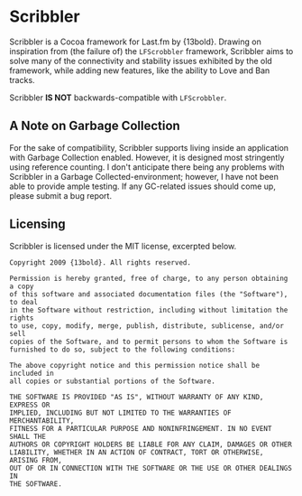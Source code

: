 Scribbler
=========
Scribbler is a Cocoa framework for Last.fm by {13bold}. Drawing on inspiration from (the failure of) the `LFScrobbler` framework, Scribbler aims to solve many of the connectivity and stability issues exhibited by the old framework, while adding new features, like the ability to Love and Ban tracks.

Scribbler **IS NOT** backwards-compatible with `LFScrobbler`.

A Note on Garbage Collection
----------------------------
For the sake of compatibility, Scribbler supports living inside an application with Garbage Collection enabled. However, it is designed most stringently using reference counting. I don't anticipate there being any problems with Scribbler in a Garbage Collected-environment; however, I have not been able to provide ample testing. If any GC-related issues should come up, please submit a bug report.

Licensing
---------
Scribbler is licensed under the MIT license, excerpted below.

	Copyright 2009 {13bold}. All rights reserved.

	Permission is hereby granted, free of charge, to any person obtaining a copy
	of this software and associated documentation files (the "Software"), to deal
	in the Software without restriction, including without limitation the rights
	to use, copy, modify, merge, publish, distribute, sublicense, and/or sell
	copies of the Software, and to permit persons to whom the Software is
	furnished to do so, subject to the following conditions:

	The above copyright notice and this permission notice shall be included in
	all copies or substantial portions of the Software.

	THE SOFTWARE IS PROVIDED "AS IS", WITHOUT WARRANTY OF ANY KIND, EXPRESS OR
	IMPLIED, INCLUDING BUT NOT LIMITED TO THE WARRANTIES OF MERCHANTABILITY,
	FITNESS FOR A PARTICULAR PURPOSE AND NONINFRINGEMENT. IN NO EVENT SHALL THE
	AUTHORS OR COPYRIGHT HOLDERS BE LIABLE FOR ANY CLAIM, DAMAGES OR OTHER
	LIABILITY, WHETHER IN AN ACTION OF CONTRACT, TORT OR OTHERWISE, ARISING FROM,
	OUT OF OR IN CONNECTION WITH THE SOFTWARE OR THE USE OR OTHER DEALINGS IN
	THE SOFTWARE.